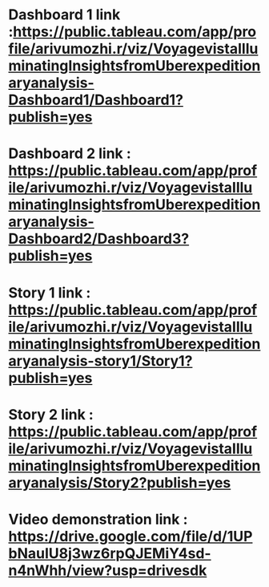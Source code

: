 # Dashboard 1 link :https://public.tableau.com/app/profile/arivumozhi.r/viz/VoyagevistaIlluminatingInsightsfromUberexpeditionaryanalysis-Dashboard1/Dashboard1?publish=yes

# Dashboard 2 link : https://public.tableau.com/app/profile/arivumozhi.r/viz/VoyagevistaIlluminatingInsightsfromUberexpeditionaryanalysis-Dashboard2/Dashboard3?publish=yes

# Story 1 link     : https://public.tableau.com/app/profile/arivumozhi.r/viz/VoyagevistaIlluminatingInsightsfromUberexpeditionaryanalysis-story1/Story1?publish=yes

# Story 2 link     : https://public.tableau.com/app/profile/arivumozhi.r/viz/VoyagevistaIlluminatingInsightsfromUberexpeditionaryanalysis/Story2?publish=yes

# Video demonstration link : https://drive.google.com/file/d/1UPbNauIU8j3wz6rpQJEMiY4sd-n4nWhh/view?usp=drivesdk
